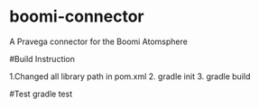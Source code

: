 # boomi-connector
A Pravega connector for the Boomi Atomsphere

#Build Instruction

1.Changed all library path in pom.xml 
2. gradle init
3. gradle build

#Test
gradle test
